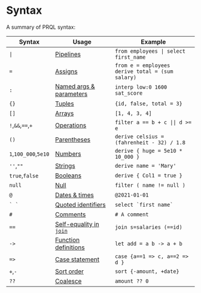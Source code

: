 # Syntax

A summary of PRQL syntax:

<!-- markdownlint-disable MD033 — the `|` characters need to be escaped, and surrounded with tags rather than backticks   -->

<!-- I can't seem to get "Quoted identifies" to work without a space between the backticks. VS Code will preview ` `` ` correctly, but not mdbook -->

<!-- TODO: assigns links to select, aliases to join, potentially we should have explicit sections for them?  -->

| Syntax               | Usage                                                                          | Example                                                 |
| -------------------- | ------------------------------------------------------------------------------ | ------------------------------------------------------- |
| <code>\|</code>      | [Pipelines](./function-calls.md)                                               | <code>from employees \| select first_name</code>        |
| `=`                  | [Assigns](./tuples.md)                                                         | `from e = employees` <br> `derive total = (sum salary)` |
| `:`                  | [Named args & parameters](../declarations/functions.md)                        | `interp low:0 1600 sat_score`                           |
| `{}`                 | [Tuples](./tuples.md)                                                          | `{id, false, total = 3}`                                |
| `[]`                 | [Arrays](./arrays.md)                                                          | `[1, 4, 3, 4]`                                          |
| `!`,`&&`,`==`,`+`    | [Operations](./operators.md)                                                   | <code>filter a == b + c \|\| d >= e</code>              |
| `()`                 | [Parentheses](./operators.md#parentheses)                                      | `derive celsius = (fahrenheit - 32) / 1.8`              |
| `1`,`100_000`,`5e10` | [Numbers](./literals.md#numbers)                                               | `derive { huge = 5e10 * 10_000 }`                       |
| `''`,`""`            | [Strings](./literals.md#strings)                                               | `derive name = 'Mary'`                                  |
| `true`,`false`       | [Booleans](./literals.md#booleans)                                             | `derive { Col1 = true }`                                |
| `null`               | [Null](./literals.md#null)                                                     | `filter ( name != null )`                               |
| `@`                  | [Dates & times](./literals.md#date-and-time)                                   | `@2021-01-01`                                           |
| `` ` ` ``            | [Quoted identifiers](./keywords.md#quoting)                                    | ``select `first name` ``                                |
| `#`                  | [Comments](./comments.md)                                                      | `# A comment`                                           |
| `==`                 | [Self-equality in `join`](../stdlib/transforms/join.md#self-equality-operator) | `join s=salaries (==id)`                                |
| `->`                 | [Function definitions](../declarations/functions.md)                           | `let add = a b -> a + b`                                |
| `=>`                 | [Case statement](./case.md)                                                    | `case {a==1 => c, a==2 => d }`                          |
| `+`,`-`              | [Sort order](../stdlib/transforms/sort.md)                                     | `sort {-amount, +date}`                                 |
| `??`                 | [Coalesce](./operators.md#coalesce)                                            | `amount ?? 0`                                           |

<!-- markdownlint-enable MD033 -->
